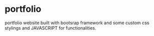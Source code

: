 # portfolio
portfolio website built with bootsrap framework and some custom css stylings and JAVASCRIPT for functionalities.
